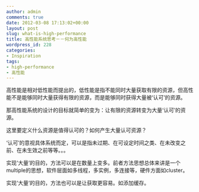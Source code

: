 ```yaml
---
author: admin
comments: true
date: 2012-03-08 17:13:02+00:00
layout: post
slug: what-is-high-performance
title: 高性能系统思考－－何为高性能
wordpress_id: 228
categories:
- Inspiration
tags:
- high-performance
- 高性能
---
```



高性能是相对低性能而提出的，低性能是指不能同时大量获取有限的资源，但高性能不是能够同时大量获得有限的资源，而是能够同时获得大量被‘认可’的资源。

那高性能系统的设计的目标就简单的变为：让有限的资源转变为大量‘认可’的资源。

这里要定义什么资源是值得认可的？如何产生大量认可资源？ 

‘认可’的意视具体系统而定，可以是指未过期、在可设定时间之类、在未改变之前、在未生效之前等等。。。

实现‘大量’的目的，方法可以是在数量上变多。前者方法思想总体来讲是一个multiple的思想，软件层面如多线程，多实例，多连接等，硬件方面如cluster。 

实现‘大量’的目的，方法也可以是让获取更容易。如添加缓存。
